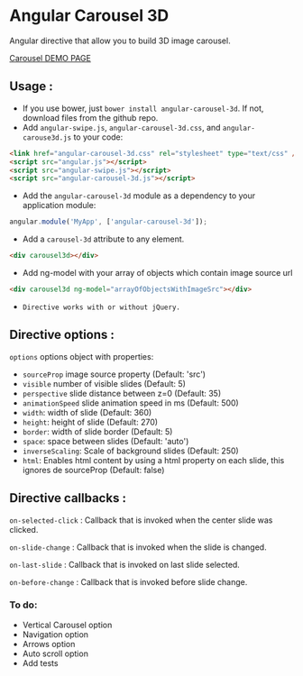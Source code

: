 # Angular Carousel 3D

Angular directive that allow you to build 3D image carousel.

[Carousel DEMO PAGE](http://vladimirbujanovic.com/angular-carousel-3d/demo/demo.html)

## Usage :

 - If you use bower, just `bower install angular-carousel-3d`. If not, download files from the github repo.
 - Add `angular-swipe.js`, `angular-carousel-3d.css`, and `angular-carouse3d.js` to your code:
```html
<link href="angular-carousel-3d.css" rel="stylesheet" type="text/css" />
<script src="angular.js"></script>
<script src="angular-swipe.js"></script>
<script src="angular-carousel-3d.js"></script>
```

 - Add the `angular-carousel-3d` module as a dependency to your application module:
```js
angular.module('MyApp', ['angular-carousel-3d']);
```

 - Add a `carousel-3d` attribute to any element.
```html
<div carousel3d></div>
```
 - Add ng-model with your array of objects which contain image source url
```html
<div carousel3d ng-model="arrayOfObjectsWithImageSrc"></div>
```
 - `Directive works with or without jQuery.`

## Directive options :
`options` options object with properties:
  - `sourceProp` image source property (Default: 'src')
  - `visible` number of visible slides (Default: 5)
  - `perspective` slide distance between z=0 (Default: 35)
  - `animationSpeed` slide animation speed in ms (Default: 500)
  - `width`: width of slide (Default: 360)
  - `height`: height of slide (Default: 270)
  - `border`: width of slide border (Default: 5)
  - `space`: space between slides (Default: 'auto')
  - `inverseScaling`: Scale of background slides (Default: 250)
  - `html`: Enables html content by using a html property on each slide, this ignores de sourceProp (Default: false)

## Directive callbacks :
`on-selected-click` : Callback that is invoked when the center slide was clicked.

`on-slide-change` : Callback that is invoked when the slide is changed.

`on-last-slide` : Callback that is invoked on last slide selected.

`on-before-change` : Callback that is invoked before slide change.


### To do:
- Vertical Carousel option
- Navigation option
- Arrows option
- Auto scroll option
- Add tests
